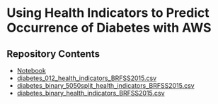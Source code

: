 # Using Health Indicators to Predict Occurrence of Diabetes with AWS

## Repository Contents
* [Notebook](https://github.com/ChrisGarciaDS/ADS-508-Team-Final-Project/blob/main/analysisNotebook.ipynb)
* [diabetes_012_health_indicators_BRFSS2015.csv](https://github.com/ChrisGarciaDS/ADS-508-Team-Final-Project/blob/main/data/diabetes_012_health_indicators_BRFSS2015.csv)
* [diabetes_binary_5050split_health_indicators_BRFSS2015.csv](https://github.com/ChrisGarciaDS/ADS-508-Team-Final-Project/blob/main/data/diabetes_binary_5050split_health_indicators_BRFSS2015.csv)
* [diabetes_binary_health_indicators_BRFSS2015.csv](https://github.com/ChrisGarciaDS/ADS-508-Team-Final-Project/blob/main/data/diabetes_binary_health_indicators_BRFSS2015.csv)
